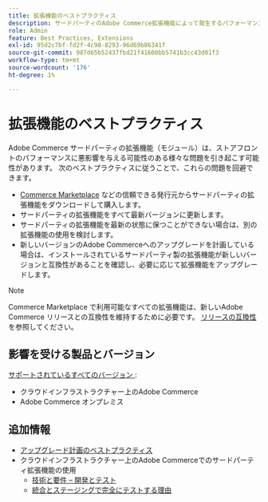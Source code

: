 ```yaml
---
title: 拡張機能のベストプラクティス
description: サードパーティのAdobe Commerce拡張機能によって発生するパフォーマンスの問題を回避する方法について説明します。
role: Admin
feature: Best Practices, Extensions
exl-id: 95d2c7bf-fd2f-4c98-8293-96d69b86341f
source-git-commit: 987d65b52437fbd21f41600bb5741b3cc43d01f3
workflow-type: tm+mt
source-wordcount: '176'
ht-degree: 1%

---
```


# 拡張機能のベストプラクティス

Adobe Commerce サードパーティの拡張機能（モジュール）は、ストアフロントのパフォーマンスに悪影響を与える可能性のある様々な問題を引き起こす可能性があります。 次のベストプラクティスに従うことで、これらの問題を回避できます。

- [Commerce Marketplace](https://marketplace.magento.com/extensions.html) などの信頼できる発行元からサードパーティの拡張機能をダウンロードして購入します。
- サードパーティの拡張機能をすべて最新バージョンに更新します。
- サードパーティの拡張機能を最新の状態に保つことができない場合は、別の拡張機能の使用を検討します。
- 新しいバージョンのAdobe Commerceへのアップグレードを計画している場合は、インストールされているサードパーティ製の拡張機能が新しいバージョンと互換性があることを確認し、必要に応じて拡張機能をアップグレードします。

>[!NOTE]
>
> Commerce Marketplace で利用可能なすべての拡張機能は、新しいAdobe Commerce リリースとの互換性を維持するために必要です。 [ リリースの互換性 ](https://developer.adobe.com/commerce/marketplace/guides/sellers/compatibility/releases/) を参照してください。

## 影響を受ける製品とバージョン

[ サポートされているすべてのバージョン ](../../../release/versions.md):

- クラウドインフラストラクチャー上のAdobe Commerce
- Adobe Commerce オンプレミス

## 追加情報

- [アップグレード計画のベストプラクティス](../../../upgrade/prepare/best-practices.md)
- クラウドインフラストラクチャー上のAdobe Commerceでのサードパーティ拡張機能の使用
   - [ 技術と要件 – 開発とテスト ](https://experienceleague.adobe.com/en/docs/commerce-cloud-service/user-guide/develop/overview#cloud-req-devtest)
   - [ 統合とステージングで完全にテストする理由 ](https://experienceleague.adobe.com/en/docs/commerce-cloud-service/user-guide/launch/overview#why-test-fully-in-integration-staging-and-production)
